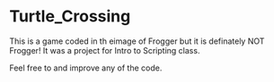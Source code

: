 # Turtle_Crossing

This is a game coded in th eimage of Frogger but it is definately NOT Frogger!
It was a project for Intro to Scripting class.

Feel free to and improve any of the code. 
